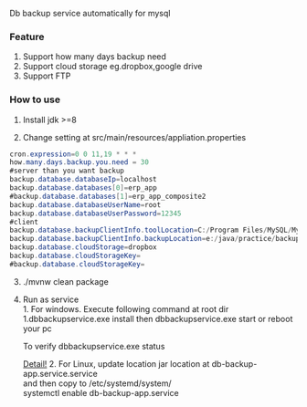Db backup service automatically for mysql
### Feature ###
1. Support how many days backup need
2. Support cloud storage eg.dropbox,google drive
3. Support FTP
 
### How to use ###
  1. Install jdk >=8  
  
  2. Change setting at src/main/resources/appliation.properties
  
  ```java
  cron.expression=0 0 11,19 * * *
  how.many.days.backup.you.need = 30
  #server than you want backup
  backup.database.databaseIp=localhost
  backup.database.databases[0]=erp_app
  #backup.database.databases[1]=erp_app_composite2
  backup.database.databaseUserName=root
  backup.database.databaseUserPassword=12345
  #client
  backup.database.backupClientInfo.toolLocation=C:/Program Files/MySQL/MySQL Server 5.7/bin
  backup.database.backupClientInfo.backupLocation=e:/java/practice/backup
  backup.database.cloudStorage=dropbox
  backup.database.cloudStorageKey=
  #backup.database.cloudStorageKey=
  ```
  3. ./mvnw clean package
  4. Run as service <br />
    1. For windows. 
    Execute following command at root dir
        1.dbbackupservice.exe install
        then dbbackupservice.exe start or reboot your pc 
       
        To verify
        dbbackupservice.exe status
        
        [Detail!](https://github.com/kohsuke/winsw)
    2. For Linux,
    update location jar location at db-backup-app.service.service <br /> 
    and then copy to /etc/systemd/system/<br /> 
    systemctl enable db-backup-app.service
          
